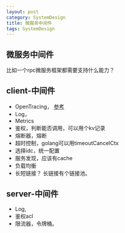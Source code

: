```yaml
---
layout: post
category: SystemDesign
title: 微服务中间件
tags: SystemDesign
---
```


## 微服务中间件

比如一个rpc微服务框架都需要支持什么能力？

## client-中间件

- OpenTracing， [参考](https://github.com/opentracing/specification/blob/master/specification.md)
- Log，
- Metrics
- 鉴权，判断能否调用，可以用个kv记录
- 熔断器，熔断
- 超时控制，golang可以用timeoutCancelCtx
- 选择idc，统一配置
- 服务发现，应该有cache
- 负载均衡
- 长短链接？ 长链接有个链接池。

## server-中间件

- Log,
- 鉴权acl
- 限流器，令牌桶。

